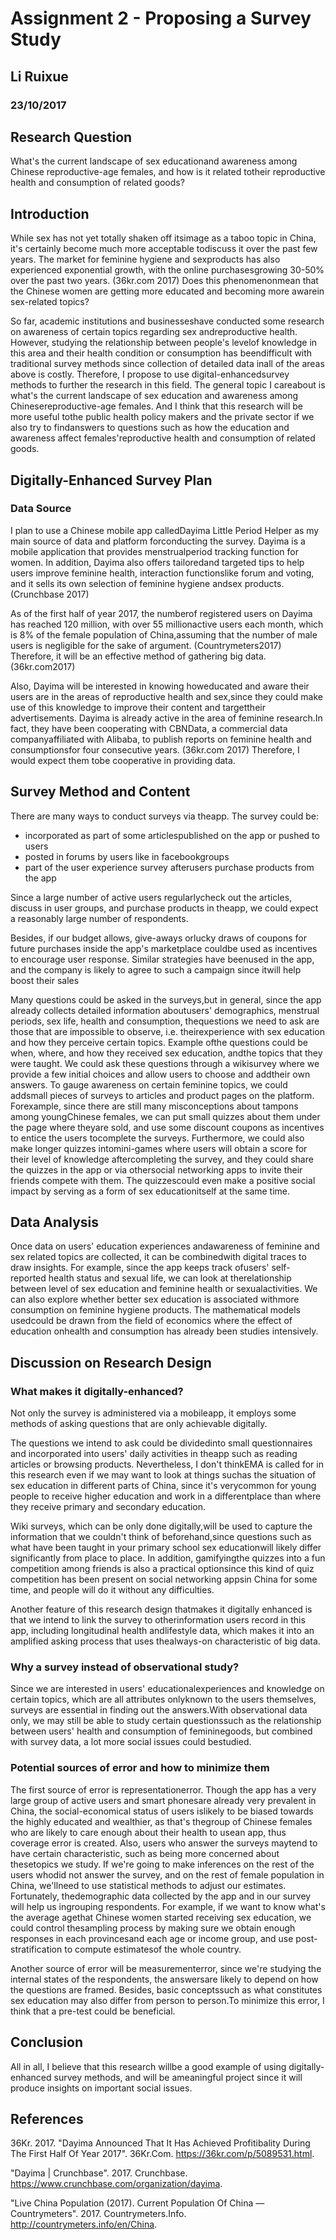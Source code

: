 # Assignment 2 - Proposing a Survey Study

## Li Ruixue

### 23/10/2017

## Research Question

What's the current landscape of sex educationand awareness among Chinese reproductive-age females, and how is it related totheir reproductive health and consumption of related goods?

## Introduction

While sex has not yet totally shaken off itsimage as a taboo topic in China, it's certainly become much more acceptable todiscuss it over the past few years. The market for feminine hygiene and sexproducts has also experienced exponential growth, with the online purchasesgrowing 30-50% over the past two years. (36kr.com 2017) Does this phenomenonmean that the Chinese women are getting more educated and becoming more awarein sex-related topics?

So far, academic institutions and businesseshave conducted some research on awareness of certain topics regarding sex andreproductive health. However, studying the relationship between people's levelof knowledge in this area and their health condition or consumption has beendifficult with traditional survey methods since collection of detailed data inall of the areas above is costly. Therefore, I propose to use digital-enhancedsurvey methods to further the research in this field. The general topic I careabout is what's the current landscape of sex education and awareness among Chinesereproductive-age females. And I think that this research will be more useful tothe public health policy makers and the private sector if we also try to findanswers to questions such as how the education and awareness affect females'reproductive health and consumption of related goods. 

## Digitally-Enhanced Survey Plan

### Data Source

I plan to use a Chinese mobile app calledDayima Little Period Helper as my main source of data and platform forconducting the survey. Dayima is a mobile application that provides menstrualperiod tracking function for women. In addition, Dayima also offers tailoredand targeted tips to help users improve feminine health, interaction functionslike forum and voting, and it sells its own selection of feminine hygiene andsex products. (Crunchbase 2017)

As of the first half of year 2017, the numberof registered users on Dayima has reached 120 million, with over 55 millionactive users each month, which is 8% of the female population of China,assuming that the number of male users is negligible for the sake of argument. (Countrymeters2017) Therefore, it will be an effective method of gathering big data. (36kr.com2017) 

Also, Dayima will be interested in knowing howeducated and aware their users are in the areas of reproductive health and sex,since they could make use of this knowledge to improve their content and targettheir advertisements. Dayima is already active in the area of feminine research.In fact, they have been cooperating with CBNData, a commercial data companyaffiliated with Alibaba, to publish reports on feminine health and consumptionsfor four consecutive years. (36kr.com 2017) Therefore, I would expect them tobe cooperative in providing data.

## Survey Method and Content

There are many ways to conduct surveys via theapp. The survey could be:
- incorporated as part of some articlespublished on the app or pushed to users
- posted in forums by users like in facebookgroups
- part of the user experience survey afterusers purchase products from the app

Since a large number of active users regularlycheck out the articles, discuss in user groups, and purchase products in theapp, we could expect a reasonably large number of respondents. 

Besides, if our budget allows, give-aways orlucky draws of coupons for future purchases inside the app's marketplace couldbe used as incentives to encourage user response. Similar strategies have beenused in the app, and the company is likely to agree to such a campaign since itwill help boost their sales

Many questions could be asked in the surveys,but in general, since the app already collects detailed information aboutusers' demographics, menstrual periods, sex life, health and consumption, thequestions we need to ask are those that are impossible to observe, i.e. theirexperience with sex education and how they perceive certain topics. Example ofthe questions could be when, where, and how they received sex education, andthe topics that they were taught. We could ask these questions through a wikisurvey where we provide a few initial choices and allow users to choose and addtheir own answers. To gauge awareness on certain feminine topics, we could addsmall pieces of surveys to articles and product pages on the platform. Forexample, since there are still many misconceptions about tampons among youngChinese females, we can put small quizzes about them under the page where theyare sold, and use some discount coupons as incentives to entice the users tocomplete the surveys. Furthermore, we could also make longer quizzes intomini-games where users will obtain a score for their level of knowledge aftercompleting the survey, and they could share the quizzes in the app or via othersocial networking apps to invite their friends compete with them. The quizzescould even make a positive social impact by serving as a form of sex educationitself at the same time. 

## Data Analysis

Once data on users' education experiences andawareness of feminine and sex related topics are collected, it can be combinedwith digital traces to draw insights. For example, since the app keeps track ofusers' self-reported health status and sexual life, we can look at therelationship between level of sex education and feminine health or sexualactivities. We can also explore whether better sex education is associated withmore consumption on feminine hygiene products. The mathematical models usedcould be drawn from the field of economics where the effect of education onhealth and consumption has already been studies intensively.

## Discussion on Research Design

### What makes it digitally-enhanced?

Not only the survey is administered via a mobileapp, it employs some methods of asking questions that are only achievable digitally.

The questions we intend to ask could be dividedinto small questionnaires and incorporated into users' daily activities in theapp such as reading articles or browsing products. Nevertheless, I don't thinkEMA is called for in this research even if we may want to look at things suchas the situation of sex education in different parts of China, since it's verycommon for young people to receive higher education and work in a differentplace than where they receive primary and secondary education. 

Wiki surveys, which can be only done digitally,will be used to capture the information that we couldn't think of beforehand,since questions such as what have been taught in your primary school sex educationwill likely differ significantly from place to place. In addition, gamifyingthe quizzes into a fun competition among friends is also a practical optionsince this kind of quiz competition has been present on social networking appsin China for some time, and people will do it without any difficulties. 

Another feature of this research design thatmakes it digitally enhanced is that we intend to link the survey to otherinformation users record in this app, including longitudinal health andlifestyle data, which makes it into an amplified asking process that uses thealways-on characteristic of big data. 

### Why a survey instead of observational study?

Since we are interested in users' educationalexperiences and knowledge on certain topics, which are all attributes onlyknown to the users themselves, surveys are essential in finding out the answers.With observational data only, we may still be able to study certain questionssuch as the relationship between users' health and consumption of femininegoods, but combined with survey data, a lot more social issues could bestudied. 

### Potential sources of error and how to minimize them

The first source of error is representationerror. Though the app has a very large group of active users and smart phonesare already very prevalent in China, the social-economical status of users islikely to be biased towards the highly educated and wealthier, as that's thegroup of Chinese females who are likely to care enough about their health to usean app, thus coverage error is created. Also, users who answer the surveys maytend to have certain characteristic, such as being more concerned about thesetopics we study. If we're going to make inferences on the rest of the users whodid not answer the survey, and on the rest of female population in China, we'llneed to use statistical methods to adjust our estimates. Fortunately, thedemographic data collected by the app and in our survey will help us ingrouping respondents. For example, if we want to know what's the average agethat Chinese women started receiving sex education, we could control thesampling process by making sure we obtain enough responses in each provincesand each age or income group, and use post-stratification to compute estimatesof the whole country. 

Another source of error will be measurementerror, since we're studying the internal states of the respondents, the answersare likely to depend on how the questions are framed. Besides, basic conceptssuch as what constitutes sex education may also differ from person to person.To minimize this error, I think that a pre-test could be beneficial. 

## Conclusion

All in all, I believe that this research willbe a good example of using digitally-enhanced survey methods, and will be ameaningful project since it will produce insights on important social issues.



## References

36Kr. 2017. "Dayima Announced That It Has Achieved Profitibality During The First Half Of Year 2017". 36Kr.Com. https://36kr.com/p/5089531.html.

"Dayima | Crunchbase". 2017. Crunchbase. https://www.crunchbase.com/organization/dayima.

"Live China Population (2017). Current Population Of China — Countrymeters". 2017. Countrymeters.Info. http://countrymeters.info/en/China.